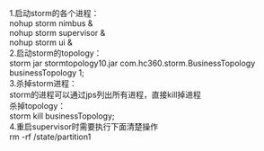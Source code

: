 1.启动storm的各个进程：  
nohup storm nimbus &   
nohup storm supervisor &   
nohup storm ui &   
2.启动storm的topology：   
storm jar stormtopology10.jar    com.hc360.storm.BusinessTopology businessTopology 1;   
3.杀掉storm进程：   
storm的进程可以通过jps列出所有进程，直接kill掉进程   
杀掉topology：   
storm kill businessTopology;   
4.重启supervisor时需要执行下面清楚操作   
rm -rf /state/partition1
